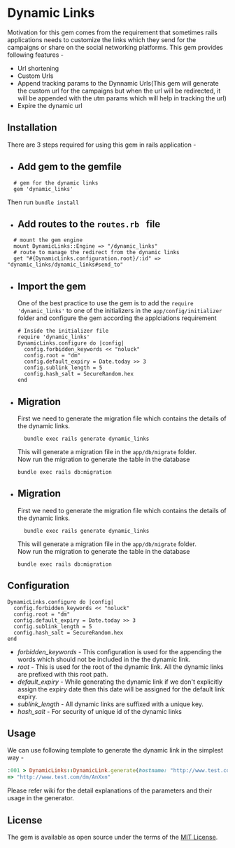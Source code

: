 # Dynamic Links
Motivation for this gem comes from the requirement that sometimes rails applications needs to customize the links which they send for the campaigns or share on the social networking platforms.
This gem provides following features - 
 - Url shortening
 - Custom Urls
 - Append tracking params to the Dynnamic Urls(This gem will generate the custom url for the campaigns but when the url will be redirected, it will be appended with the utm params which will help in tracking the url)
 - Expire the dynamic url

## Installation
There are 3 steps required for using this gem in rails application - 
- ## Add gem to the gemfile
```
  # gem for the dynamic links  
  gem 'dynamic_links'  
```

  Then run `bundle install`   
- ## Add routes to the `routes.rb ` file
```
  # mount the gem engine  
  mount DynamicLinks::Engine => "/dynamic_links"  
  # route to manage the redirect from the dynamic links  
  get "#{DynamicLinks.configuration.root}/:id" => "dynamic_links/dynamic_links#send_to"  
```

- ## Import the gem  
  One of the best practice to use the gem is to add the `require 'dynamic_links'` to one of the initializers in the `app/config/initializer` folder and configure the gem according the applciations requirement
  ```
  # Inside the initializer file
  require 'dynamic_links'
  DynamicLinks.configure do |config|
    config.forbidden_keywords << "noluck"
    config.root = "dm"
    config.default_expiry = Date.today >> 3
    config.sublink_length = 5
    config.hash_salt = SecureRandom.hex
  end
  ```
- ## Migration  
    First we need to generate the migration file which contains the details of the dynamic links. 
    ```
      bundle exec rails generate dynamic_links
    ```
    This will generate a migration file in the `app/db/migrate` folder.  
    Now run the migration to generate the table in the database  
    ```
    bundle exec rails db:migration
    ```

- ## Migration  
    First we need to generate the migration file which contains the details of the dynamic links. 
    ```
      bundle exec rails generate dynamic_links
    ```
    This will generate a migration file in the `app/db/migrate` folder.  
    Now run the migration to generate the table in the database  
    ```
    bundle exec rails db:migration
    ```


## Configuration
```
DynamicLinks.configure do |config|
  config.forbidden_keywords << "noluck"
  config.root = "dm"
  config.default_expiry = Date.today >> 3
  config.sublink_length = 5
  config.hash_salt = SecureRandom.hex
end
```
- *forbidden_keywords* - This configuration is used for the appending the words which should not be included in the the dynamic link.
- *root* - This is used for the root of the dynamic link. All the dynamic links are prefixed with this root path.
- *default_expiry* - While generating the dynamic link if we don't explicitly assign the expiry date then this date will be assigned for the default link expiry.
- *sublink_length* - All dynamic links are suffixed with a unique key.
- *hash_salt* - For security of unique id of the dynamic links

## Usage
We can use following template to generate the dynamic link in the simplest way - 
```ruby
:001 > DynamicLinks::DynamicLink.generate(hostname: "http://www.test.com", options: {link: "/tests/22"})
=> "http://www.test.com/dm/AnXxn"
```
Please refer wiki for the detail explanations of the parameters and their usage in the generator.


## License
The gem is available as open source under the terms of the [MIT License](https://opensource.org/licenses/MIT).
